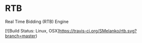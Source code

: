 # RTB

Real Time Bidding (RTB) Engine

[![Build Status: Linux, OSX]https://travis-ci.org/SMelanko/rtb.svg?branch=master)
